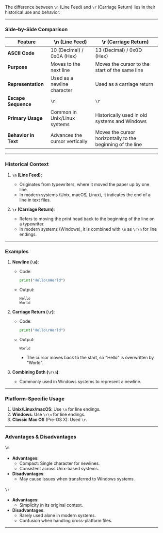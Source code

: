 The difference between `\n` (Line Feed) and `\r` (Carriage Return) lies in their historical use and behavior:

---

### **Side-by-Side Comparison**

| **Feature**          | **\n (Line Feed)**             | **\r (Carriage Return)**                                   |
| -------------------- | ------------------------------ | ---------------------------------------------------------- |
| **ASCII Code**       | 10 (Decimal) / 0x0A (Hex)      | 13 (Decimal) / 0x0D (Hex)                                  |
| **Purpose**          | Moves to the next line         | Moves the cursor to the start of the same line             |
| **Representation**   | Used as a newline character    | Used as a carriage return                                  |
| **Escape Sequence**  | `\n`                           | `\r`                                                       |
| **Primary Usage**    | Common in Unix/Linux systems   | Historically used in old systems and Windows               |
| **Behavior in Text** | Advances the cursor vertically | Moves the cursor horizontally to the beginning of the line |

---

### **Historical Context**

1. **`\n` (Line Feed)**:
    
    - Originates from typewriters, where it moved the paper up by one line.
    - In modern systems (Unix, macOS, Linux), it indicates the end of a line in text files.
2. **`\r` (Carriage Return)**:
    
    - Refers to moving the print head back to the beginning of the line on a typewriter.
    - In modern systems (Windows), it is combined with `\n` as `\r\n` for line endings.

---

### **Examples**

1. **Newline (`\n`)**:
    
    - Code:
        
        ```python
        print("Hello\nWorld")
        ```
        
    - Output:
        
        ```
        Hello
        World
        ```
        
2. **Carriage Return (`\r`)**:
    
    - Code:
        
        ```python
        print("Hello\rWorld")
        ```
        
    - Output:
        
        ```
        World
        ```
        
        - The cursor moves back to the start, so "Hello" is overwritten by "World".
3. **Combining Both (`\r\n`)**:
    
    - Commonly used in Windows systems to represent a newline.

---

### **Platform-Specific Usage**

1. **Unix/Linux/macOS**: Use `\n` for line endings.
2. **Windows**: Use `\r\n` for line endings.
3. **Classic Mac OS** (Pre-OS X): Used `\r`.

---

### **Advantages & Disadvantages**

#### **`\n`**

- **Advantages**:
    - Compact: Single character for newlines.
    - Consistent across Unix-based systems.
- **Disadvantages**:
    - May cause issues when transferred to Windows systems.

#### **`\r`**

- **Advantages**:
    - Simplicity in its original context.
- **Disadvantages**:
    - Rarely used alone in modern systems.
    - Confusion when handling cross-platform files.

---